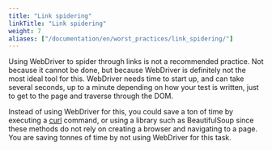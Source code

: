 ```yaml
---
title: "Link spidering"
linkTitle: "Link spidering"
weight: 7
aliases: ["/documentation/en/worst_practices/link_spidering/"]
---
```


Using WebDriver to spider through links
is not a recommended practice. Not because it cannot be done,
but because WebDriver is definitely not the most ideal tool for this.
WebDriver needs time to start up,
and can take several seconds, up to a minute
depending on how your test is written,
just to get to the page and traverse through the DOM.

Instead of using WebDriver for this,
you could save a ton of time
by executing a [curl](//curl.haxx.se/) command,
or using a library such as BeautifulSoup
since these methods do not rely
on creating a browser and navigating to a page.
You are saving tonnes of time by not using WebDriver for this task.

